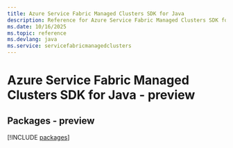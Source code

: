 ```yaml
---
title: Azure Service Fabric Managed Clusters SDK for Java
description: Reference for Azure Service Fabric Managed Clusters SDK for Java
ms.date: 10/16/2025
ms.topic: reference
ms.devlang: java
ms.service: servicefabricmanagedclusters
---
```

# Azure Service Fabric Managed Clusters SDK for Java - preview
## Packages - preview
[!INCLUDE [packages](service-fabric-managed-clusters-index.md)]